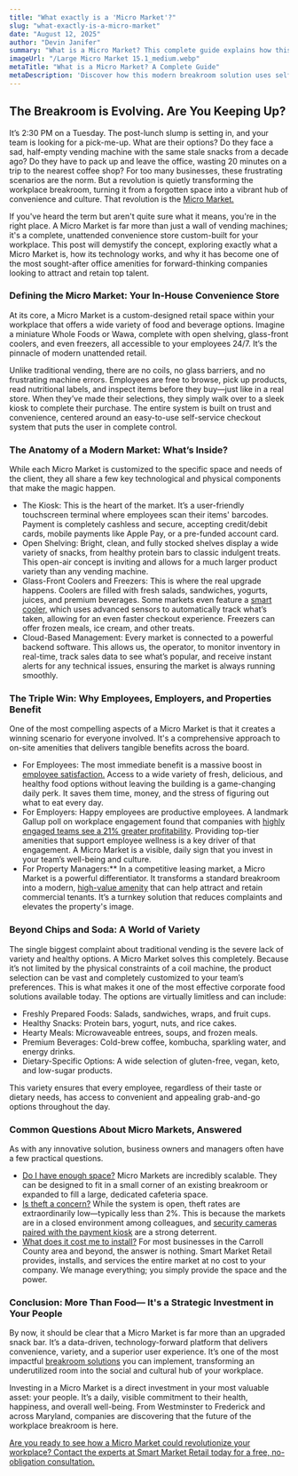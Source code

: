 ```yaml
---
title: "What exactly is a 'Micro Market'?"
slug: "what-exactly-is-a-micro-market"
date: "August 12, 2025" 
author: "Devin Janifer"
summary: "What is a Micro Market? This complete guide explains how this modern breakroom solution uses self-service checkout to offer fresh grab-and-go options, boosting employee satisfaction and supporting employee wellness."
imageUrl: "/Large Micro Market 15.1_medium.webp"
metaTitle: "What is a Micro Market? A Complete Guide"
metaDescription: 'Discover how this modern breakroom solution uses self-service checkout and fresh food to boost employee satisfaction and wellness at your business.'
---
```

## <span class="text-mint"> The Breakroom is Evolving.</span> <span class="text-coral">Are You Keeping Up?</span>
It’s 2:30 PM on a Tuesday. The post-lunch slump is setting in, and your team is looking for a pick-me-up. What are their options? Do they face a sad, half-empty vending machine with the same stale snacks from a decade ago? Do they have to pack up and leave the office, wasting 20 minutes on a trip to the nearest coffee shop? For too many businesses, these frustrating scenarios are the norm. But a revolution is quietly transforming the workplace breakroom, turning it from a forgotten space into a vibrant hub of convenience and culture. That revolution is the [Micro Market.](https://smartmarketretail.com/solutions/micro-markets)

If you've heard the term but aren't quite sure what it means, you're in the right place. A Micro Market is far more than just a wall of vending machines; it's a complete, unattended convenience store custom-built for your workplace. This post will demystify the concept, exploring exactly what a Micro Market is, how its technology works, and why it has become one of the most sought-after office amenities for forward-thinking companies looking to attract and retain top talent.

### <span class="text-mint">Defining the Micro Market:</span> <span class="text-coral">Your In-House Convenience Store</span>
At its core, a Micro Market is a custom-designed retail space within your workplace that offers a wide variety of food and beverage options. Imagine a miniature Whole Foods or Wawa, complete with open shelving, glass-front coolers, and even freezers, all accessible to your employees 24/7. It’s the pinnacle of modern unattended retail.

Unlike traditional vending, there are no coils, no glass barriers, and no frustrating machine errors. Employees are free to browse, pick up products, read nutritional labels, and inspect items before they buy—just like in a real store. When they’ve made their selections, they simply walk over to a sleek kiosk to complete their purchase. The entire system is built on trust and convenience, centered around an easy-to-use self-service checkout system that puts the user in complete control.

### <span class="text-mint">The Anatomy of a Modern Market:</span> <span class="text-coral">What’s Inside?</span>
While each Micro Market is customized to the specific space and needs of the client, they all share a few key technological and physical components that make the magic happen.

- The Kiosk: This is the heart of the market. It’s a user-friendly touchscreen terminal where employees scan their items' barcodes. Payment is completely cashless and secure, accepting credit/debit cards, mobile payments like Apple Pay, or a pre-funded account card.
- Open Shelving: Bright, clean, and fully stocked shelves display a wide variety of snacks, from healthy protein bars to classic indulgent treats. This open-air concept is inviting and allows for a much larger product variety than any vending machine.
- Glass-Front Coolers and Freezers: This is where the real upgrade happens. Coolers are filled with fresh salads, sandwiches, yogurts, juices, and premium beverages. Some markets even feature a [smart cooler,](https://smartmarketretail.com/solutions/smart-coolers) which uses advanced sensors to automatically track what’s taken, allowing for an even faster checkout experience. Freezers can offer frozen meals, ice cream, and other treats.
- Cloud-Based Management: Every market is connected to a powerful backend software. This allows us, the operator, to monitor inventory in real-time, track sales data to see what’s popular, and receive instant alerts for any technical issues, ensuring the market is always running smoothly.

### <span class="text-mint">The Triple Win: Why Employees, Employers, and </span> <span class="text-coral">Properties Benefit</span>
One of the most compelling aspects of a Micro Market is that it creates a winning scenario for everyone involved. It's a comprehensive approach to on-site amenities that delivers tangible benefits across the board.
- For Employees: The most immediate benefit is a massive boost in [employee satisfaction.](https://smartmarketretail.com/blog/Is-Your-Breakroom-Driving-Employees-Away) Access to a wide variety of fresh, delicious, and healthy food options without leaving the building is a game-changing daily perk. It saves them time, money, and the stress of figuring out what to eat every day.
- For Employers: Happy employees are productive employees. A landmark Gallup poll on workplace engagement found that companies with [highly engaged teams see a 21% greater profitability](https://www.gallup.com/q12-employee-engagement-survey/). Providing top-tier amenities that support employee wellness is a key driver of that engagement. A Micro Market is a visible, daily sign that you invest in your team’s well-being and culture.
- For Property Managers:** In a competitive leasing market, a Micro Market is a powerful differentiator. It transforms a standard breakroom into a modern, [high-value amenity](https://smartmarketretail.com/blog/Boost-Your-Propertys-Value-with-AI-Powered-Smart-Vending) that can help attract and retain commercial tenants. It’s a turnkey solution that reduces complaints and elevates the property's image.

### <span class="text-mint">Beyond Chips and Soda:</span> <span class="text-coral">A World of Variety</span>
The single biggest complaint about traditional vending is the severe lack of variety and healthy options. A Micro Market solves this completely. Because it’s not limited by the physical constraints of a coil machine, the product selection can be vast and completely customized to your team’s preferences. This is what makes it one of the most effective corporate food solutions available today.
The options are virtually limitless and can include:

- Freshly Prepared Foods: Salads, sandwiches, wraps, and fruit cups.
- Healthy Snacks: Protein bars, yogurt, nuts, and rice cakes.
- Hearty Meals: Microwaveable entrees, soups, and frozen meals.
- Premium Beverages: Cold-brew coffee, kombucha, sparkling water, and energy drinks.
- Dietary-Specific Options: A wide selection of gluten-free, vegan, keto, and low-sugar products.

This variety ensures that every employee, regardless of their taste or dietary needs, has access to convenient and appealing grab-and-go options throughout the day.

### <span class="text-mint">Common Questions About Micro Markets,</span> <span class="text-coral">Answered</span>
As with any innovative solution, business owners and managers often have a few practical questions.
- [Do I have enough space?](https://smartmarketretail.com/faq#micro-market-space-requirements) Micro Markets are incredibly scalable. They can be designed to fit in a small corner of an existing breakroom or expanded to fill a large, dedicated cafeteria space. 
- [Is theft a concern?](https://smartmarketretail.com/faq#theft-concerns) While the system is open, theft rates are extraordinarily low—typically less than 2%. This is because the markets are in a closed environment among colleagues, and [security cameras paired with the payment kiosk](https://www.vendingmarketwatch.com/micro-market/article/53066270/spike-in-theft-reminds-operators-to-remain-diligent-about-micro-market-security) are a strong deterrent.
- [What does it cost me to install?](https://smartmarketretail.com/faq#cost-to-business) For most businesses in the Carroll County area and beyond, the answer is nothing. Smart Market Retail provides, installs, and services the entire market at no cost to your company. We manage everything; you simply provide the space and the power.

### <span class="text-mint"> Conclusion: More Than Food—</span> <span class="text-coral"> It's a Strategic Investment in Your People </span>
By now, it should be clear that a Micro Market is far more than an upgraded snack bar. It’s a data-driven, technology-forward platform that delivers convenience, variety, and a superior user experience. It’s one of the most impactful [breakroom solutions](https://smartmarketretail.com/solutions) you can implement, transforming an underutilized room into the social and cultural hub of your workplace.

Investing in a Micro Market is a direct investment in your most valuable asset: your people. It’s a daily, visible commitment to their health, happiness, and overall well-being. From Westminster to Frederick and across Maryland, companies are discovering that the future of the workplace breakroom is here.

[Are you ready to see how a Micro Market could revolutionize your workplace? Contact the experts at Smart Market Retail today for a free, no-obligation consultation.](https://smartmarketretail.com/contact)
